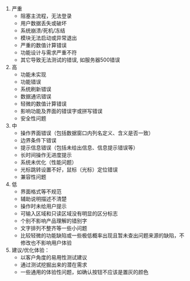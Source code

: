 1. 严重
    - 阻塞主流程，无法登录
    - 用户数据丢失或破坏
    - 系统崩溃/死机/冻结
    - 模块无法启动或异常退出
    - 严重的数值计算错误
    - 功能设计与需求严重不符
    - 其它导致无法测试的错误, 如服务器500错误
2. 高
    - 功能未实现
    - 功能错误
    - 系统刷新错误
    - 数据通讯错误
    - 轻微的数值计算错误
    - 影响功能及界面的错误字或拼写错误
    - 安全性问题
3. 中
    - 操作界面错误（包括数据窗口内列名定义、含义是否一致）
    - 边界条件下错误
    - 提示信息错误（包括未给出信息、信息提示错误等）
    - 长时间操作无进度提示
    - 系统未优化（性能问题）
    - 光标跳转设置不好，鼠标（光标）定位错误
    - 兼容性问题
4. 低
    - 界面格式等不规范
    - 辅助说明描述不清楚
    - 操作时未给用户提示
    - 可输入区域和只读区域没有明显的区分标志
    - 个别不影响产品理解的错别字
    - 文字排列不整齐等一些小问题
    - 比较轻微的功能缺陷或一些极低概率出现且暂未查出问题来源的缺陷，不修改也不影响用户体验
5. 建议/优化体验：
    - 以客户角度的易用性测试建议
    - 通过测试挖掘出来的潜在需求
    - 一些通用的体验性问题，如确认按钮不应该是置灰的颜色